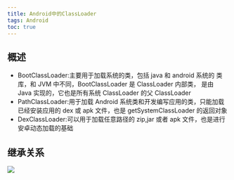 ```yaml
---
title: Android中的ClassLoader
tags: Android
toc: true
---
```


## 概述

- BootClassLoader:主要用于加载系统的类，包括 java 和 android 系统的 类库，和 JVM 中不同，BootClassLoader 是 ClassLoader 内部类，
  是由 Java 实现的，它也是所有系统 ClassLoader 的父 ClassLoader
- PathClassLoader:用于加载 Android 系统类和开发编写应用的类，只能加载已经安装应用的 dex 或 apk 文件，也是 getSystemClassLoader 的返回对象
- DexClassLoader:可以用于加载任意路径的 zip,jar 或者 apk 文件，也是进行安卓动态加载的基础

## 继承关系

![](./1.png)


##
